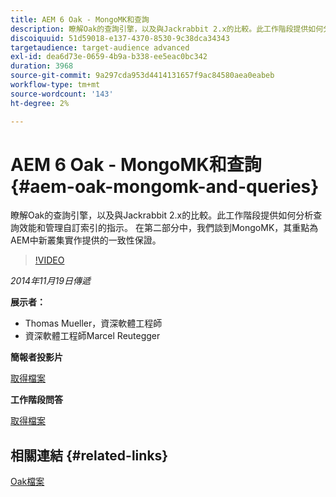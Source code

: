 ```yaml
---
title: AEM 6 Oak - MongoMK和查詢
description: 瞭解Oak的查詢引擎，以及與Jackrabbit 2.x的比較。此工作階段提供如何分析查詢效能和管理自訂索引的指示。 在第二部分中，我們談到MongoMK，其重點為AEM中新叢集實作提供的一致性保證。
discoiquuid: 51d59018-e137-4370-8530-9c38dca34343
targetaudience: target-audience advanced
exl-id: dea6d73e-0659-4b9a-b338-ee5eac0bc342
duration: 3968
source-git-commit: 9a297cda953d4414131657f9ac84580aea0eabeb
workflow-type: tm+mt
source-wordcount: '143'
ht-degree: 2%

---
```


# AEM 6 Oak - MongoMK和查詢{#aem-oak-mongomk-and-queries}

瞭解Oak的查詢引擎，以及與Jackrabbit 2.x的比較。此工作階段提供如何分析查詢效能和管理自訂索引的指示。 在第二部分中，我們談到MongoMK，其重點為AEM中新叢集實作提供的一致性保證。

>[!VIDEO](https://video.tv.adobe.com/v/19402/?quality=9)

*2014年11月19日傳遞*

**展示者：**

* Thomas Mueller，資深軟體工程師
* 資深軟體工程師Marcel Reutegger

**簡報者投影片**

[取得檔案](assets/aem-6-oak-mongomk-and-queries.pdf)

**工作階段問答**

[取得檔案](assets/q-a-11-19-14-gem-session-oak.pdf)

## 相關連結 {#related-links}

[Oak檔案](https://jackrabbit.apache.org/oak/docs/)

<!--
[Get back to the Overview](https://helpx.adobe.com/experience-manager/kt/eseminars/gems/aem-index.html)
-->

